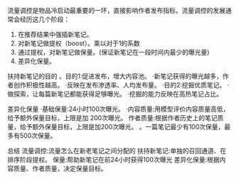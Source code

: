 流量调控是物品冷启动最重要的一环，直接影响作者发布指标。流量调控的发展通常会经历这几个阶段：
1. 在推荐结果中强插新笔记。
2. 对新笔记做提权（boost）。乘以对于1的系数
3. 通过提权，对新笔记做保量。(保证新笔记在一段时间内最少的曝光量)
4. 差异化保量。


扶持新笔记的目的
。目的1:促进发布，增大内容池。
·新笔记获得的曝光越多，作者创作积极性越高。
·反映在发布渗透率、人均发布量。
·目的2∶挖掘优质笔记。
·做探索，让每篇新笔记都能获得足够曝光。
·挖掘的能力反映在高热笔记占比。

差异化保量
·基础保量:24小时100次曝光。
·内容质量:用模型评价内容质量高低，给予额外保量目标，上限是加 200次曝光。
作者质量:根据作者历史上的笔记质量，给予额外保量目标，上限是加200次曝光。
。一篇笔记最少有100次保量，最多有500次保量。

总结
流量调控:流量怎么在新老笔记之间分配的
扶持新笔记:单独的召回通道、在排序阶段提权。
保量:帮助新笔记在前24小时获得100次曝光
差异化保量:根据内容质量、作者质量，决定保量目标。